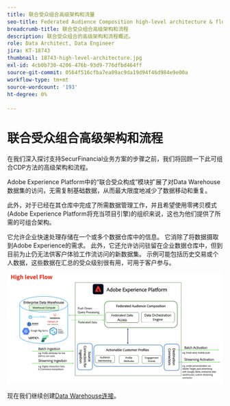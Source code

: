 ```yaml
---
title: 联合受众组合高级架构和流量
seo-title: Federated Audience Composition high-level architecture & flow | Engage with audiences directly from your data warehouse using Federated Audience Composition
breadcrumb-title: 联合受众组合高级架构和流程
description: 联合受众组合的高级架构和流程概述。
role: Data Architect, Data Engineer
jira: KT-18743
thumbnail: 18743-high-level-architecture.jpg
exl-id: 4cb0b730-4206-476b-93d9-776dfbd464ff
source-git-commit: 0564f516cfba7ea09ac9da19d94f46d984e9e00a
workflow-type: tm+mt
source-wordcount: '193'
ht-degree: 0%

---
```



# 联合受众组合高级架构和流程

在我们深入探讨支持SecurFinancial业务方案的步骤之前，我们将回顾一下此可组合CDP方法的高级架构和流程。

Adobe Experience Platform中的“联合受众构成”模块扩展了对Data Warehouse数据集的访问，无需复制基础数据，从而最大限度地减少了数据移动和重复。

此外，对于已经在其仓库中完成了所需数据管理工作，并且希望使用零拷贝模式(Adobe Experience Platform将充当项目引擎)的组织来说，这也为他们提供了所需的可组合架构。

它允许企业快速处理存储在一个或多个数据仓库中的信息。 它消除了将数据摄取到Adobe Experience的需求。 此外，它还允许访问驻留在企业数据仓库中，但到目前为止仍无法供客户体验工作流访问的新数据集。 示例可能包括历史交易或个人数据，这些数据在汇总的受众级别很有用，可用于客户参与。

![fac-architecture](assets/fac-architecture.png)

现在我们继续创建[Data Warehouse连接](data-warehouse-connection.md)。
